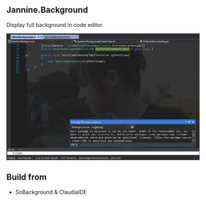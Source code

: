 ## Jannine.Background

Display full background in code editor.

![](Screen/Jannine.Background.png)

## Build from

-  SoBackground & ClaudiaIDE
